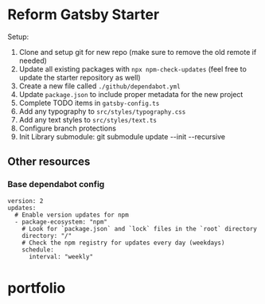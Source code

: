 # Reform Gatsby Starter

Setup:

1. Clone and setup git for new repo (make sure to remove the old remote if needed)
2. Update all existing packages with `npx npm-check-updates` (feel free to update the starter repository as well)
3. Create a new file called `./github/dependabot.yml`
4. Update `package.json` to include proper metadata for the new project
5. Complete TODO items in `gatsby-config.ts`
6. Add any typography to `src/styles/typography.css`
7. Add any text styles to `src/styles/text.ts`
8. Configure branch protections
9. Init Library submodule: git submodule update --init --recursive

## Other resources

### Base dependabot config

```
version: 2
updates:
  # Enable version updates for npm
  - package-ecosystem: "npm"
    # Look for `package.json` and `lock` files in the `root` directory
    directory: "/"
    # Check the npm registry for updates every day (weekdays)
    schedule:
      interval: "weekly"
```

# portfolio

